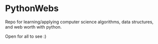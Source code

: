 # PythonWebs

Repo for learning/applying computer science algorithms, data structures, and web worth with python.

Open for all to see :)
